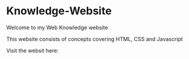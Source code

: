 # Knowledge-Website

Welcome to my Web Knowledge website

This website consists of concepts covering HTML, CSS and Javascript

Visit the websit here:


